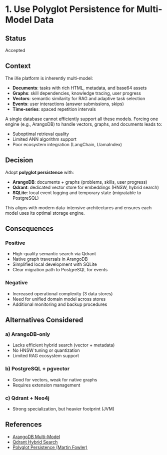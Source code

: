 # 1. Use Polyglot Persistence for Multi-Model Data

## Status
Accepted

## Context
The iXe platform is inherently multi-model:
- **Documents**: tasks with rich HTML, metadata, and base64 assets
- **Graphs**: skill dependencies, knowledge tracing, user progress
- **Vectors**: semantic similarity for RAG and adaptive task selection
- **Events**: user interactions (answer submissions, skips)
- **Time-series**: spaced repetition intervals

A single database cannot efficiently support all these models. Forcing one engine (e.g., ArangoDB) to handle vectors, graphs, and documents leads to:
- Suboptimal retrieval quality
- Limited ANN algorithm support
- Poor ecosystem integration (LangChain, LlamaIndex)

## Decision
Adopt **polyglot persistence** with:
- **ArangoDB**: documents + graphs (problems, skills, user progress)
- **Qdrant**: dedicated vector store for embeddings (HNSW, hybrid search)
- **SQLite**: local event logging and temporary state (migratable to PostgreSQL)

This aligns with modern data-intensive architectures and ensures each model uses its optimal storage engine.

## Consequences

### Positive
- High-quality semantic search via Qdrant
- Native graph traversals in ArangoDB
- Simplified local development with SQLite
- Clear migration path to PostgreSQL for events

### Negative
- Increased operational complexity (3 data stores)
- Need for unified domain model across stores
- Additional monitoring and backup procedures

## Alternatives Considered

### a) ArangoDB-only
- Lacks efficient hybrid search (vector + metadata)
- No HNSW tuning or quantization
- Limited RAG ecosystem support

### b) PostgreSQL + pgvector
- Good for vectors, weak for native graphs
- Requires extension management

### c) Qdrant + Neo4j
- Strong specialization, but heavier footprint (JVM)

## References
- [ArangoDB Multi-Model](https://www.arangodb.com/docs/stable/data-modeling-documents-graphs.html)
- [Qdrant Hybrid Search](https://qdrant.tech/documentation/concepts/hybrid-search/)
- [Polyglot Persistence (Martin Fowler)](https://martinfowler.com/bliki/PolyglotPersistence.html)
